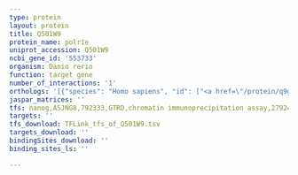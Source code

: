 ```yaml
---
type: protein
layout: protein
title: Q501W9
protein_name: polr1e
uniprot_accession: Q501W9
ncbi_gene_id: '553733'
organism: Danio rerio
function: target gene
number_of_interactions: '1'
orthologs: '[{"species": "Homo sapiens", "id": ["<a href=\"/protein/q9gzs1\">Q9GZS1</a>"]}, {"species": "Mus musculus", "id": ["<a href=\"/protein/q8k202\">Q8K202</a>"]}, {"species": "Rattus norvegicus", "id": ["<a href=\"/protein/b0bn64\">B0BN64</a>"]}, {"species": "Saccharomyces cerevisiae", "id": ["<a href=\"/protein/q01080\">Q01080</a>"]}]'
jaspar_matrices: ''
tfs: nanog,A5JNG8,792333,GTRD,chromatin immunoprecipitation assay,27924024%5Buid%5D,No
targets: ''
tfs_download: TFLink_tfs_of_Q501W9.tsv
targets_download: ''
bindingSites_download: ''
binding_sites_ls: ''

---
```

